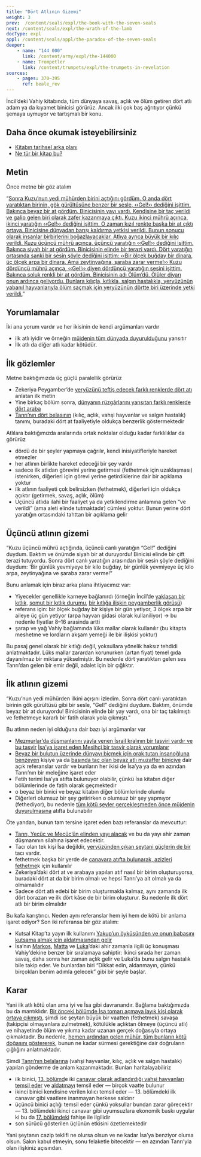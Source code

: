 ```yaml
---
title: "Dört Atlının Gizemi"
weight: 3
prev:  /content/seals/expl/the-book-with-the-seven-seals
next: /content/seals/expl/the-wrath-of-the-lamb
docType: expl
appl: /content/seals/appl/the-paradox-of-the-seven-seals
deeper:
    - name: "144 000"
      link: /content/army/expl/the-144000
    - name: Trompetler
      link: /content/trumpets/expl/the-trumpets-in-revelation
sources: 
    - pages: 370–395
      ref: beale_rev
---
```


İncil’deki Vahiy kitabında, tüm dünyaya savaş, açlık ve ölüm getiren dört atlı adam ya da kıyamet binicisi görürüz. Ancak ilki çok baş ağrıtıyor çünkü şemaya uymuyor ve tartışmalı bir konu.

## Daha önce okumak isteyebilirsiniz

<a name="7ecb"></a>
- [Kitabın tarihsel arka planı](/background/history/expl/pax-romana-key-to-understand-the-book-of-revelation)
- [Ne tür bir kitap bu?](/background/literature/expl/the-book-of-revelation-how-to-read-it)

## Metin

<a name="879f"></a>
Önce metne bir göz atalım

“[Sonra Kuzu’nun yedi mühürden birini açtığını gördüm. O anda dört yaratıktan birinin, gök gürültüsüne benzer bir sesle, ‹‹Gel!›› dediğini işittim. Bakınca beyaz bir at gördüm. Binicisinin yayı vardı. Kendisine bir taç verildi ve galip gelen biri olarak zafer kazanmaya çıktı. Kuzu ikinci mührü açınca, ikinci yaratığın ‹‹Gel!›› dediğini işittim. O zaman kızıl renkte başka bir at çıktı ortaya. Binicisine dünyadan barışı kaldırma yetkisi verildi. Bunun sonucu olarak insanlar birbirlerini boğazlayacaklar. Atlıya ayrıca büyük bir kılıç verildi. Kuzu üçüncü mührü açınca, üçüncü yaratığın ‹‹Gel!›› dediğini işittim. Bakınca siyah bir at gördüm. Binicisinin elinde bir terazi vardı. Dört yaratığın ortasında sanki bir sesin şöyle dediğini işittim: ‹‹Bir ölçek buğday bir dinara, üç ölçek arpa bir dinara. Ama zeytinyağına, şaraba zarar verme!›› Kuzu dördüncü mührü açınca, ‹‹Gel!›› diyen dördüncü yaratığın sesini işittim. Bakınca soluk renkli bir at gördüm. Binicisinin adı Ölüm’dü. Ölüler diyarı onun ardınca geliyordu. Bunlara kılıçla, kıtlıkla, salgın hastalıkla, yeryüzünün yabanıl hayvanlarıyla ölüm saçmak için yeryüzünün dörtte biri üzerinde yetki verildi.](https://www.bibleserver.com/TR/Vahiy6%3A1-8)”

## Yorumlamalar

<a name="64b0"></a>
İki ana yorum vardır ve her ikisinin de kendi argümanları vardır

- ilk atlı iyidir ve örneğin [müjdenin tüm dünyada duyurulduğunu](https://www.bibleserver.com/TR/Markos13%3A10) yansıtır
- İlk atlı da diğer atlı kadar kötüdür.

## İlk gözlemler

<a name="df58"></a>
Metne baktığımızda üç güçlü paralellik görürüz

- Zekeriya Peygamber’de [yeryüzünü teftiş edecek farklı renklerde dört atı ](https://www.bibleserver.com/TR/Zekeriya1%3A8-15)anlatan ilk metin
- Yine birkaç bölüm sonra, [dünyanın rüzgârlarını yansıtan farklı renklerde dört araba](https://www.bibleserver.com/TR/Zekeriya6%3A1-8)
- [Tanrı’nın dört belasının](https://www.bibleserver.com/TR/Hezekiel14%3A12-23) (kılıç, açlık, vahşi hayvanlar ve salgın hastalık) tanımı, buradaki dört at faaliyetiyle oldukça benzerlik göstermektedir

Atlılara baktığımızda aralarında ortak noktalar olduğu kadar farklılıklar da görürüz

- dördü de bir şeyler yapmaya çağrılır, kendi inisiyatifleriyle hareket etmezler
- her atlının birlikte hareket edeceği bir şey vardır
- sadece ilk atlıdan görevini yerine getirmesi (fethetmek için uzaklaşması) istenirken, diğerleri için görevi yerine getirdiklerine dair bir açıklama yoktur
- ilk atlının faaliyeti çok belirsizken (fethetmek), diğerleri için oldukça açıktır (getirmek, savaş, açlık, ölüm)
- Üçüncü atlıda ilahi bir faaliyet ya da yetkilendirme anlamına gelen “ve verildi” (ama aleti elinde tutmaktadır) cümlesi yoktur. Bunun yerine dört yaratığın ortasındaki tahttan bir açıklama gelir

## Üçüncü atlının gizemi

<a name="2b7f"></a>
“Kuzu üçüncü mührü açtığında, üçüncü canlı yaratığın “Gel!” dediğini duydum. Baktım ve önümde siyah bir at duruyordu! Binicisi elinde bir çift terazi tutuyordu. Sonra dört canlı yaratığın arasından bir sesin şöyle dediğini duydum: ‘Bir günlük yevmiyeye bir kilo buğday, bir günlük yevmiyeye üç kilo arpa, zeytinyağına ve şaraba zarar verme!”

Bunu anlamak için biraz arka plana ihtiyacımız var:

- Yiyecekler genellikle karneye bağlanırdı (örneğin İncil’de [yaklaşan bir kıtlık](https://www.bibleserver.com/TR/Levililer26%3A26), [somut bir kıtlık durumu](https://www.bibleserver.com/TR/2.Krallar7%3A1), [bir kıtlığa ilişkin peygamberlik görüşü](https://www.bibleserver.com/TR/Hezekiel4%3A10-16))
- referans i̇çi̇n: bi̇r ölçek buğday bi̇r ki̇şi̇ye bi̇r gün yeti̇yor, 3 ölçek arpa bi̇r ai̇leye üç gün yeti̇yor (arpa hayvan gidasi olarak kullaniliyor) -&gt; bu nedenle fi̇yatlar 8–16 arasinda artti
- şarap ve yağ Vahiy bağlamında lüks mallar olarak kullanılır (bu kitapta meshetme ve lordların akşam yemeği ile bir ilişkisi yoktur)

Bu pasaj genel olarak bir kıtlığı değil, yoksullara yönelik haksız tehdidi anlatmaktadır. Lüks mallar zarardan korunurken (artan fiyat) temel gıda dayanılmaz bir miktara yükselmiştir. Bu nedenle dört yaratıktan gelen ses Tanrı’dan gelen bir emir değil, adalet için bir çığlıktır.

## İlk atlının gizemi

<a name="dba7"></a>
“Kuzu’nun yedi mühürden ilkini açışını izledim. Sonra dört canlı yaratıktan birinin gök gürültüsü gibi bir sesle, “Gel!” dediğini duydum. Baktım, önümde beyaz bir at duruyordu! Binicisinin elinde bir yay vardı, ona bir taç takılmıştı ve fethetmeye kararlı bir fatih olarak yola çıkmıştı.”

Bu atlının neden iyi olduğuna dair bazı iyi argümanlar var

- [Mezmurlar’da düşmanlarını yayla yenen İsrail kralının bir tasviri vardır ve bu tasvir](https://www.bibleserver.com/TR/Mezmur45%3A5-6) [İsa’ya işaret eden Mesihçi bir tasvir olarak yorumlanır](https://www.bibleserver.com/TR/%C4%B0braniler1%3A8)
- [Beyaz bir bulutun üzerinde dünyayı biçmek için orak tutan insanoğluna benzeyen](https://www.bibleserver.com/TR/Vahiy14%3A14) kişiye ya da [başında taç olan beyaz atlı muzaffer biniciye](https://www.bibleserver.com/TR/Vahiy19%3A11) dair açık referanslar vardır ve bunların her ikisi de İsa’ya ya da en azından Tanrı’nın bir meleğine işaret eder
- Fetih terimi İsa’ya atıfta bulunuyor olabilir, çünkü İsa kitabın diğer bölümlerinde de fatih olarak geçmektedir
- o beyaz bir binici ve beyaz kitabın diğer bölümlerinde olumlu
- Diğerleri olumsuz bir şey getirirken o olumsuz bir şey yapmıyor (fethediyor), bu nedenle [tüm kötü şeyler gerçekleşmeden önce müjdenin duyurulmasına](https://www.bibleserver.com/TR/Markos13%3A10) atıfta bulunabilir

Öte yandan, bunun tam tersine işaret eden bazı referanslar da mevcuttur:

- [Tanrı, Yecüc ve Mecüc’ün elinden yayı alacak](https://www.bibleserver.com/TR/Hezekiel39%3A3) ve bu da yayı ahir zaman düşmanının silahına işaret edecektir.
- Tacı olan tek kişi İsa değildir, [yeryüzünden çıkan şeytani güçlerin de bir ](https://www.bibleserver.com/TR/Vahiy9%3A7)tacı vardır.
- fethetmek başka bir yerde de [canavara atıfta bulunarak, azizleri fethetme](https://www.bibleserver.com/TR/Vahiy13%3A7)k için kullanılır
- Zekeriya’daki dört at ve arabaya yapılan atıf nasıl bir birim oluşturuyorsa, buradaki dört at da bir birim olmalı ve hepsi Tanrı’ya ait olmalı ya da olmamalıdır
- Sadece dört atlı edebi bir birim oluşturmakla kalmaz, aynı zamanda ilk dört borazan ve ilk dört kâse de bir birim oluşturur. Bu nedenle ilk dört atlı bir birim olmalıdır

Bu kafa karıştırıcı. Neden aynı referanslar hem iyi hem de kötü bir anlama işaret ediyor? Son iki referansa bir göz atalım:

- Kutsal Kitap’ta yayın ilk kullanımı [Yakup’un öyküsünden ve onun babasını kutsama almak için aldatmasından gelir](https://www.bibleserver.com/TR/Yarat%C4%B1l%C4%B1%C5%9F27)
- İsa’nın [Markos](https://www.bibleserver.com/TR/Markos13%3A5-9), [Matta](https://www.bibleserver.com/TR/Matta24%3A4-8) ve [Luka](https://www.bibleserver.com/TR/Luka21%3A8-11)’daki ahir zamanla ilgili üç konuşması Vahiy’dekine benzer bir sıralamaya sahiptir: İkinci sırada her zaman savaş, daha sonra her zaman açlık gelir ve Luka’da bunu salgın hastalık bile takip eder. Ve bunlardan biri “Dikkat edin, aldanmayın, çünkü birçokları benim adımla gelecek” gibi bir şeyle başlar.

## Karar

<a name="12b0"></a>
Yani ilk atlı kötü olan ama iyi ve İsa gibi davranandır. Bağlama baktığımızda bu da mantıklıdır. [Bir önceki bölümde İsa tomarı açmaya layık kişi olarak ortaya çıkmıştı](https://www.bibleserver.com/TR/Vahiy5), şimdi ise şeytan büyük bir vaatten (fethetmek) savaşa (takipçisi olmayanlara zulmetmek), kötülükle açlıktan ölmeye (üçüncü atlı) ve nihayetinde ölüm ve yıkıma kadar uzanan gerçek doğasıyla ortaya çıkmaktadır. Bu nedenle, [hemen ardından gelen mühür, tüm bunların kötü doğasını göstererek](https://www.bibleserver.com/TR/Vahiy6%3A9-11), bunun ne kadar sürmesi gerektiğine dair doğruların çığlığını anlatmaktadır.

Şimdi [Tanrı’nın belalarına](https://www.bibleserver.com/TR/Hezekiel14%3A12-23) (vahşi hayvanlar, kılıç, açlık ve salgın hastalık) yapılan gönderme de anlam kazanmaktadır. Bunları haritalayabiliriz

- ilk binici, [13. bölümd](https://www.bibleserver.com/TR/Vahiy13)e iki [canavar olarak adlandırdığı vahşi hayvanları temsil eder](/content/beasts/expl/the-nature-of-the-beast-in-the-book-of-revelation) ve [aldatmayı](https://www.bibleserver.com/TR/2.Korintliler11%3A14) temsil eder — birçok vaatte bulunur
- ikinci binici kendisine verilen kılıcı temsil eder — 13. bölümdeki ilk canavar gibi vaatlere inanmayan herkese saldırır
- üçüncü binici açlığı temsil eder çünkü yoksullar bundan zarar görecektir — 13. bölümdeki ikinci canavar gibi uyumsuzlara ekonomik baskı uygular ki bu da [17. bölümdeki](https://www.bibleserver.com/TR/Vahiy17) fahişe ile ilgilidir
- son sürücü gösterilen üçlünün etkisini özetlemektedir

Yani şeytanın cazip teklifi ne olursa olsun ve ne kadar İsa’ya benziyor olursa olsun. Sakın kabul etmeyin, sonu felaketle bitecektir — en azından Tanrı’yla olan ilişkiniz açısından.
